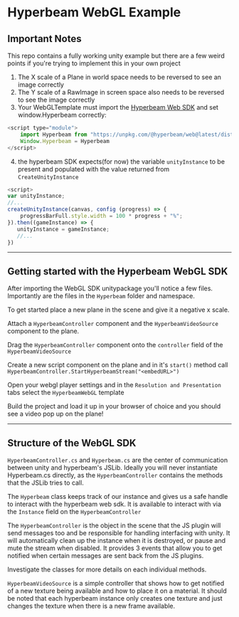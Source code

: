 # Hyperbeam WebGL Example

## **Important Notes**
This repo contains a fully working unity example but there are a few weird points if you're trying to implement this in your own project

1. The X scale of a Plane in world space needs to be reversed to see an image correctly
2. The Y scale of a RawImage in screen space also needs to be reversed to see the image correctly 
3. Your WebGLTemplate must import the [Hyperbeam Web SDK](https://www.npmjs.com/package/@hyperbeam/web/v/0.0.24) and set window.Hyperbeam correctly:
```js
<script type="module">
    import Hyperbeam from "https://unpkg.com/@hyperbeam/web@latest/dist/index.js"
    Window.Hyperbeam = Hyperbeam
</script>
```
4. the hyperbeam SDK expects(for now) the variable ``unityInstance`` to be present and populated with the value returned from ```CreateUnityInstance```
```js
<script>
var unityInstance;
//...
createUnityInstance(canvas, config (progress) => {
    progressBarFull.style.width = 100 * progress + "%";
}).then((gameInstance) => {
   unityInstance = gameInstance;
   //...
})
```
---

## Getting started with the Hyperbeam WebGL SDK
After importing the WebGL SDK unitypackage you'll notice a few files. Importantly are the files in the ``Hyperbeam`` folder and namespace. 

To get started place a new plane in the scene and give it a negative x scale.

Attach a ``HyperbeamController`` component and the ``HyperbeamVideoSource`` component to the plane.

Drag the ``HyperbeamController`` component onto the ``controller`` field of the ``HyperbeamVideoSource``

Create a new script component on the plane and in it's ``start()`` method call ``HyperbeamController.StartHyperbeamStream("<embedURL>")`` 

Open your webgl player settings and in the ``Resolution and Presentation`` tabs select the ``HyperbeamWebGL`` template 

Build the project and load it up in your browser of choice and you should see a video pop up on the plane!

---

## Structure of the WebGL SDK
``HyperbeamController.cs`` and ``Hyperbeam.cs`` are the center of communication between unity and hyperbeam's JSLib. Ideally you will never instantiate Hyperbeam.cs directly, as the ``HyperbeamController`` contains the methods that the JSLib tries to call.

The ``Hyperbeam`` class keeps track of our instance and gives us a safe handle to interact with the hyperbeam web sdk. It is available to interact with via the ``Instance`` field on the ``HyperbeamController``

The ``HyperbeamController`` is the object in the scene that the JS plugin will send messages too and be responsible for handling interfacing with unity. It will automatically clean up the instance when it is destroyed, or pause and mute the stream when disabled. It provides 3 events that allow you to get notified when certain messages are sent back from the JS plugins. 

Investigate the classes for more details on each individual methods. 

``HyperbeamVideoSource`` is a simple controller that shows how to get notified of a new texture being available and how to place it on a material. It should be noted that each hyperbeam instance only creates one texture and just changes the texture when there is a new frame available.

